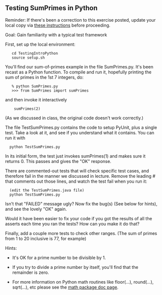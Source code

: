 ## Testing SumPrimes in Python</title>

Reminder: If there's been a correction to this exercise posted, update your local copy via [these instructions](https://docs.google.com/document/d/1g3b2e7wf3mWaIZ4U6MkNR5B4fQuO71y6Q341LGs45HQ/edit?usp=sharing) before proceeding.

Goal: Gain familiarity with a typical test framework

First, set up the local environment:
```
   cd TestingIntroPython
   source setup.sh
```
You'll find our sum-of-primes example in the file SumPrimes.py.  It's been recast as a Python function. To compile and run it, hopefully printing the sum of primes in the 1st 7 integers, do:

```
   % python SumPrimes.py
   >>> from SumPrimes import sumPrimes
```
and then invoke it interactively
```
    sumPrimes(2)
```

(As we discussed in class, the original code doesn't work correctly.)


The file TestSumPrimes.py contains the code to setup PyUnit, plus a single test.
Take a look at it, and see if you understand what it contains.
You can run it with

```
  python TestSumPrimes.py
```

In its initial form, the test just invokes sumPrimes(1) and makes sure it returns 0. This passes and gives the "OK" response.

There are commented-out tests that will check specific test cases, and therefore fail in the manner we discussed in lecture. Remove the leading # that comments out those lines, and watch the test fail when you run it:

```
  (edit the TestSumPrimes.java file)
  python TestSumPrimes.py
```

Isn't that "FAILED" message ugly? Now fix the bug(s) (See below for hints),
and see the lovely "OK" again.

Would it have been easier to fix your code if you got the results of all the asserts each time you ran the tests?  How can you make it do that?

Finally, add a couple more tests to check other ranges. (The sum of primes from 1 to 20 inclusive is 77, for example)

Hints:

 - It's OK for a prime number to be divisible by 1.

 - If you try to divide a prime number by itself, you'll find that the remainder is zero.

 - For more information on Python math routines like floor(...), round(...), sqrt(...), etc please see the
<a href="https://www.w3schools.com/python/ref_math_sqrt.asp">math package doc page</a>.
